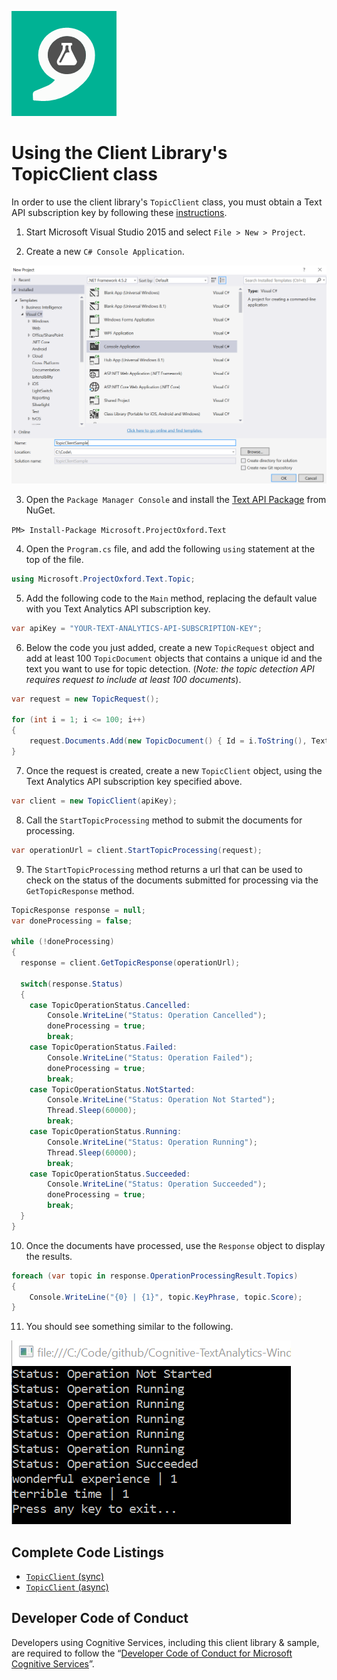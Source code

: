 ![Text Analytics](Images/TextAnalytics.png)

# Using the Client Library's TopicClient class

In order to use the client library's `TopicClient` class, you must obtain a Text API subscription key by following these [instructions](/getting-started.md).

1. Start Microsoft Visual Studio 2015 and select `File > New > Project`.

2. Create a new `C# Console Application`.

  ![New Project](Images/05-topic-client/01-new-project.PNG)

3. Open the `Package Manager Console` and install the [Text API Package](https://www.nuget.org/packages/Microsoft.ProjectOxford.Text/) from NuGet.

  `PM> Install-Package Microsoft.ProjectOxford.Text`

4. Open the `Program.cs` file, and add the following `using` statement at the top of the file.

  ```cs
  using Microsoft.ProjectOxford.Text.Topic;
  ```

5. Add the following code to the `Main` method, replacing the default value with you Text Analytics API subscription key.

  ```cs
  var apiKey = "YOUR-TEXT-ANALYTICS-API-SUBSCRIPTION-KEY";
  ```

6. Below the code you just added, create a new `TopicRequest` object and add at least 100 `TopicDocument` objects that contains a unique id and the text you want to use for topic detection. (_Note: the topic detection API requires request to include at least 100 documents_).

  ```cs
  var request = new TopicRequest();

  for (int i = 1; i <= 100; i++)
  {
      request.Documents.Add(new TopicDocument() { Id = i.ToString(), Text = "YOUR-TEXT" });
  }
  ```

7. Once the request is created, create a new `TopicClient` object, using the Text Analytics API subscription key specified above.

  ```cs
  var client = new TopicClient(apiKey);
  ```

8. Call the `StartTopicProcessing` method to submit the documents for processing.

  ```cs
  var operationUrl = client.StartTopicProcessing(request);
  ```

9. The `StartTopicProcessing` method returns a url that can be used to check on the status of the documents submitted for processing via the `GetTopicResponse` method.

  ```cs
  TopicResponse response = null;
  var doneProcessing = false;

  while (!doneProcessing)
  {
    response = client.GetTopicResponse(operationUrl);

    switch(response.Status)
    {
      case TopicOperationStatus.Cancelled:
          Console.WriteLine("Status: Operation Cancelled");
          doneProcessing = true;
          break;
      case TopicOperationStatus.Failed:
          Console.WriteLine("Status: Operation Failed");
          doneProcessing = true;
          break;
      case TopicOperationStatus.NotStarted:
          Console.WriteLine("Status: Operation Not Started");
          Thread.Sleep(60000);
          break;
      case TopicOperationStatus.Running:
          Console.WriteLine("Status: Operation Running");
          Thread.Sleep(60000);
          break;
      case TopicOperationStatus.Succeeded:
          Console.WriteLine("Status: Operation Succeeded");
          doneProcessing = true;
          break;
    }
  }
  ```

10. Once the documents have processed, use the `Response` object to display the results.

  ```cs
  foreach (var topic in response.OperationProcessingResult.Topics)
  {
      Console.WriteLine("{0} | {1}", topic.KeyPhrase, topic.Score);
  }
  ```
11. You should see something similar to the following.

  ![Output](Images/05-topic-client/02-output.png)

## Complete Code Listings
- [`TopicClient` (sync)](CodeListings/05-topic-client-sync.md)
- [`TopicClient` (async)](CodeListings/05-topic-client-async.md)

## Developer Code of Conduct
Developers using Cognitive Services, including this client library & sample, are required to follow the “[Developer Code of Conduct for Microsoft Cognitive Services](http://go.microsoft.com/fwlink/?LinkId=698895)”.
